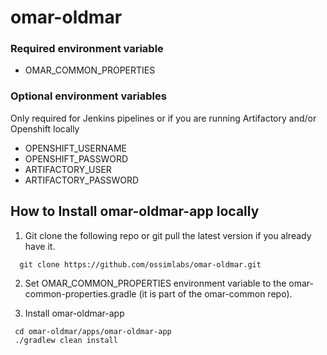 # omar-oldmar

### Required environment variable
- OMAR_COMMON_PROPERTIES

### Optional environment variables
Only required for Jenkins pipelines or if you are running Artifactory and/or Openshift locally

- OPENSHIFT_USERNAME
- OPENSHIFT_PASSWORD
- ARTIFACTORY_USER
- ARTIFACTORY_PASSWORD

## How to Install omar-oldmar-app locally

1. Git clone the following repo or git pull the latest version if you already have it.
```
  git clone https://github.com/ossimlabs/omar-oldmar.git
```

2. Set OMAR_COMMON_PROPERTIES environment variable to the omar-common-properties.gradle (it is part of the omar-common repo).

3. Install omar-oldmar-app
```
 cd omar-oldmar/apps/omar-oldmar-app
 ./gradlew clean install
